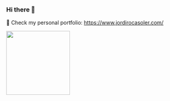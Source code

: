 ### Hi there 👋


🔭 Check my personal portfolio: https://www.jordirocasoler.com/

<img height="170px" src="https://github-readme-stats.vercel.app/api/top-langs/?username=jordiroca94&layout=compact&theme=vue&hide_border=true" />

